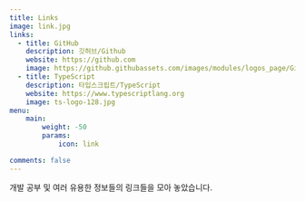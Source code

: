 ```yaml
---
title: Links
image: link.jpg
links:
  - title: GitHub
    description: 깃허브/Github
    website: https://github.com
    image: https://github.githubassets.com/images/modules/logos_page/GitHub-Mark.png
  - title: TypeScript
    description: 타입스크립트/TypeScript
    website: https://www.typescriptlang.org
    image: ts-logo-128.jpg
menu:
    main: 
        weight: -50
        params:
            icon: link

comments: false
---
```


개발 공부 및 여러 유용한 정보들의 링크들을 모아 놓았습니다.
